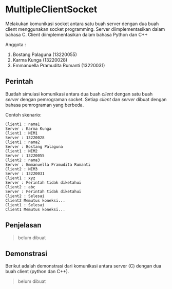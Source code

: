 # MultipleClientSocket
Melakukan komunikasi socket antara satu buah server dengan dua buah client menggunakan socket programming. Server diimplementasikan dalam bahasa C. Client diimplementasikan dalam bahasa Python dan C++

Anggota :

1. Bostang Palaguna (13220055)
2. Karma Kunga (13220028)
3. Emmanuella Pramudita Rumanti (13220031)
   
## Perintah

Buatlah simulasi komunikasi antara dua buah _client_ dengan satu buah _server_ dengan pemrograman socket. Setiap _client_ dan _server_ dibuat dengan bahasa pemrograman yang berbeda.

Contoh skenario:

```
Client1 : nama1
Server : Karma Kunga
Client1 : NIM1
Server : 13220028
Client1 : nama2
Server : Bostang Palaguna
Client1 : NIM2
Server : 13220055
Client2 : nama3
Server : Emmanuella Pramudita Rumanti
Client2 : NIM3
Server : 13220031
Client1 : xyz
Server : Perintah tidak diketahui
Client2 : abc
Server : Perintah tidak diketahui
Client2 : Selesai
Client2 Memutus koneksi...
Client1 : Selesai
Client1 Memutus koneksi...
```

## Penjelasan

> belum dibuat

## Demonstrasi

Berikut adalah demonstrasi dari komunikasi  antara server (C) dengan dua buah client (python dan C++).

> belum dibuat
